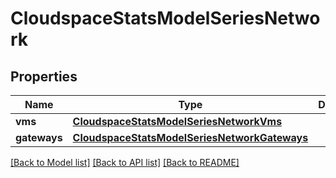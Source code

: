 # CloudspaceStatsModelSeriesNetwork

## Properties
Name | Type | Description | Notes
------------ | ------------- | ------------- | -------------
**vms** | [**CloudspaceStatsModelSeriesNetworkVms**](CloudspaceStatsModelSeriesNetworkVms.md) |  | [optional] 
**gateways** | [**CloudspaceStatsModelSeriesNetworkGateways**](CloudspaceStatsModelSeriesNetworkGateways.md) |  | [optional] 

[[Back to Model list]](../README.md#documentation-for-models) [[Back to API list]](../README.md#documentation-for-api-endpoints) [[Back to README]](../README.md)


